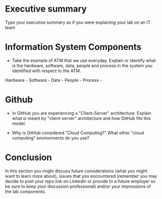 # Executive summary
Type your executive summary as if you were explaining your lab on an IT team

# Information System Components  

* Take the example of ATM that we use everyday. Explain or identify what is the hardware, software, data, people and process in the system you identified with respect to the ATM.

Hardware -
Software - 
Data - 
People - 
Process - 

# Github

* In GitHub you are experiencing a "Client-Server" architecture.  Explain what is meant by "client-server" architecture and how GitHub fits this model. 

* Why is GitHub considered "Cloud Computing?" What other "cloud computing" environments do you use?

# Conclusion
In this section you might discuss future considerations (what you might want to learn more about), issues that you encountered (remember you may decide to post your repo link on LinkedIn or provide to a future employer so be sure to keep your discussion professional) and/or your impressions of the lab components.
